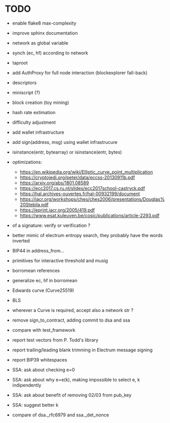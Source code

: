 # TODO

- enable flake8 max-complexity
- improve sphinx documentation
- network as global variable
- synch (ec, hf) according to network
- taproot
- add AuthProxy for full node interaction (blockexplorer fall-back)
- descriptors
- miniscript (?)
- block creation (toy mining)
- hash rate extimation
- difficulty adjustment
- add wallet infrastructure
- add sign(address, msg) using wallet infrastrucure
- isinstance(entr, bytearray) or isinstance(entr, bytes)
- optimizations:
  - <https://en.wikipedia.org/wiki/Elliptic_curve_point_multiplication>
  - <https://cryptojedi.org/peter/data/eccss-20130911b.pdf>
  - <https://arxiv.org/abs/1801.08589>
  - <https://ecc2017.cs.ru.nl/slides/ecc2017school-castryck.pdf>
  - <https://hal.archives-ouvertes.fr/hal-00932199/document>
  - <https://iacr.org/workshops/ches/ches2006/presentations/Douglas%20Stebila.pdf>
  - <https://eprint.iacr.org/2005/419.pdf>
  - <https://www.esat.kuleuven.be/cosic/publications/article-2293.pdf>
- of a signature: verify or verification ?
- better mimic of electrum entropy search, they probably have the words inverted
- BIP44 in address_from...
- primitives for interactive threshold and musig
- borromean references
- generalize ec, hf in borromean
- Edwards curve (Curve25519)
- BLS
- wherever a Curve is required, accept also a network str ?
- remove sign_to_contract, adding commit to dsa and ssa
- compare with test_framework

- report test vectors from P. Todd's library
- report trailing/leading blank trimming in Electrum message signing
- report BIP39 whitespaces
- SSA: ask about checking e=0
- SSA: ask about why e=e(k), making impossible to select e, k indipendently
- SSA: ask about benefit of removing 02/03 from pub_key
- SSA: suggest better k

- compare of dsa._rfc6979 and ssa._det_nonce
